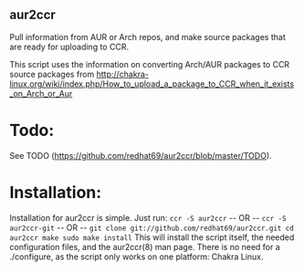 ## aur2ccr 
Pull information from AUR or Arch repos, and make source packages that are ready for uploading to CCR.

This script uses the information on converting Arch/AUR packages to CCR source packages from http://chakra-linux.org/wiki/index.php/How_to_upload_a_package_to_CCR_when_it_exists_on_Arch_or_Aur

# Todo:
See TODO (https://github.com/redhat69/aur2ccr/blob/master/TODO).

# Installation:
Installation for aur2ccr is simple. Just run:
`ccr -S aur2ccr`
 -- OR --
`ccr -S aur2ccr-git`
 -- OR --
`git clone git://github.com/redhat69/aur2ccr.git
cd aur2ccr
make
sudo make install`
This will install the script itself, the needed configuration files, and the aur2ccr(8) man page. There is no need for a ./configure, as the script only works on one platform: Chakra Linux.
